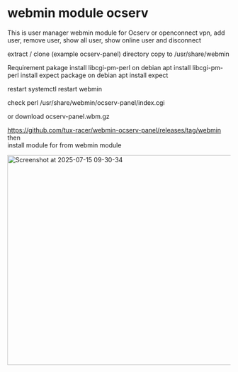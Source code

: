 # webmin module ocserv

This is user manager webmin module for Ocserv or openconnect vpn, add user, remove user, show all user, show online user and disconnect

extract / clone (example ocserv-panel) directory copy to /usr/share/webmin

Requirement pakage
install libcgi-pm-perl on debian apt install libcgi-pm-perl
install expect package on debian apt install expect

restart
systemctl restart webmin

check
perl /usr/share/webmin/ocserv-panel/index.cgi

or
download ocserv-panel.wbm.gz

https://github.com/tux-racer/webmin-ocserv-panel/releases/tag/webmin
then <br>
install module for from webmin module

<img width="782" height="474" alt="Screenshot at 2025-07-15 09-30-34" src="https://github.com/user-attachments/assets/84165d2b-e042-48d9-9c36-c9ce7f4864f7" />
